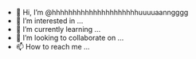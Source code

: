 - 👋 Hi, I’m @hhhhhhhhhhhhhhhhhhhhhuuuuaanngggg
- 👀 I’m interested in ...
- 🌱 I’m currently learning ...
- 💞️ I’m looking to collaborate on ...
- 📫 How to reach me ...

<!---
hhhhhhhhhhhhhhhhhhhhhuuuuaanngggg/hhhhhhhhhhhhhhhhhhhhhuuuuaanngggg is a ✨ special ✨ repository because its `README.md` (this file) appears on your GitHub profile.
You can click the Preview link to take a look at your changes.
--->
